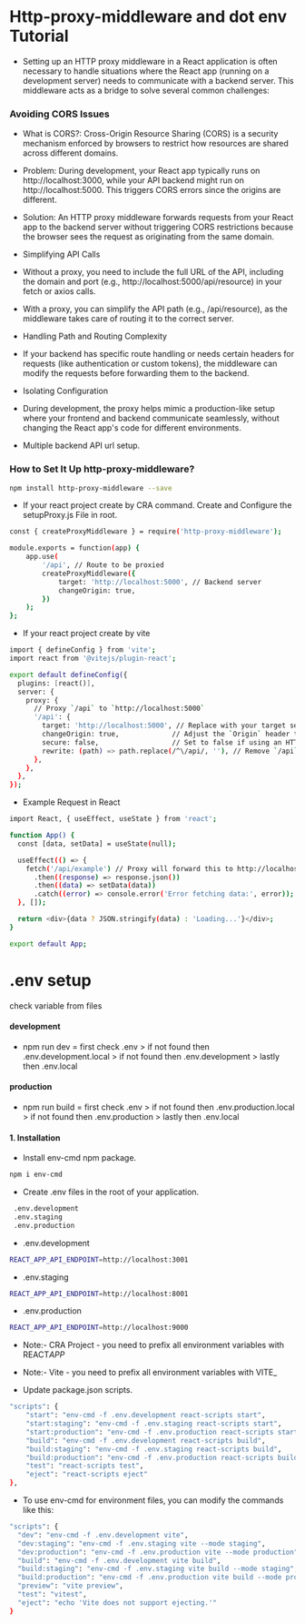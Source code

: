 # Http-proxy-middleware and dot env Tutorial

- Setting up an HTTP proxy middleware in a React application is often necessary to handle situations where the React app (running on a development server) needs to communicate with a backend server. This middleware acts as a bridge to solve several common challenges:

### Avoiding CORS Issues

- What is CORS?: Cross-Origin Resource Sharing (CORS) is a security mechanism enforced by browsers to restrict how resources are shared across different domains.
- Problem: During development, your React app typically runs on http://localhost:3000, while your API backend might run on http://localhost:5000. This triggers CORS errors since the origins are different.
- Solution: An HTTP proxy middleware forwards requests from your React app to the backend server without triggering CORS restrictions because the browser sees the request as originating from the same domain.

- Simplifying API Calls
- Without a proxy, you need to include the full URL of the API, including the domain and port (e.g., http://localhost:5000/api/resource) in your fetch or axios calls.
- With a proxy, you can simplify the API path (e.g., /api/resource), as the middleware takes care of routing it to the correct server.

- Handling Path and Routing Complexity
- If your backend has specific route handling or needs certain headers for requests (like authentication or custom tokens), the middleware can modify the requests before forwarding them to the backend.

- Isolating Configuration
- During development, the proxy helps mimic a production-like setup where your frontend and backend communicate seamlessly, without changing the React app's code for different environments.

- Multiple backend API url setup.

### How to Set It Up http-proxy-middleware?

```sh
npm install http-proxy-middleware --save
```

- If your react project create by CRA command. Create and Configure the setupProxy.js File in root.

```sh
const { createProxyMiddleware } = require('http-proxy-middleware');

module.exports = function(app) {
    app.use(
        '/api', // Route to be proxied
        createProxyMiddleware({
            target: 'http://localhost:5000', // Backend server
            changeOrigin: true,
        })
    );
};
```

- If your react project create by vite

```sh
import { defineConfig } from 'vite';
import react from '@vitejs/plugin-react';

export default defineConfig({
  plugins: [react()],
  server: {
    proxy: {
      // Proxy `/api` to `http://localhost:5000`
      '/api': {
        target: 'http://localhost:5000', // Replace with your target server
        changeOrigin: true,             // Adjust the `Origin` header to match the target URL
        secure: false,                  // Set to false if using an HTTPS target with self-signed certificate
        rewrite: (path) => path.replace(/^\/api/, ''), // Remove `/api` prefix if needed
      },
    },
  },
});
```

- Example Request in React

```sh
import React, { useEffect, useState } from 'react';

function App() {
  const [data, setData] = useState(null);

  useEffect(() => {
    fetch('/api/example') // Proxy will forward this to http://localhost:5000/example
      .then((response) => response.json())
      .then((data) => setData(data))
      .catch((error) => console.error('Error fetching data:', error));
  }, []);

  return <div>{data ? JSON.stringify(data) : 'Loading...'}</div>;
}

export default App;
```

# .env setup

check variable from files

#### development

- npm run dev = first check .env > if not found then .env.development.local > if not found then .env.development > lastly then .env.local

#### production

- npm run build = first check .env > if not found then .env.production.local > if not found then .env.production > lastly then .env.local

#### 1. Installation

- Install env-cmd npm package.

```sh
npm i env-cmd
```

- Create .env files in the root of your application.

```sh
 .env.development
 .env.staging
 .env.production
```

- .env.development

```sh
REACT_APP_API_ENDPOINT=http://localhost:3001
```

- .env.staging

```sh
REACT_APP_API_ENDPOINT=http://localhost:8001
```

- .env.production

```sh
REACT_APP_API_ENDPOINT=http://localhost:9000
```

- Note:- CRA Project - you need to prefix all environment variables with REACT*APP*
- Note:- Vite - you need to prefix all environment variables with VITE\_

- Update package.json scripts.

```sh
"scripts": {
    "start": "env-cmd -f .env.development react-scripts start",
    "start:staging": "env-cmd -f .env.staging react-scripts start",
    "start:production": "env-cmd -f .env.production react-scripts start",
    "build": "env-cmd -f .env.development react-scripts build",
    "build:staging": "env-cmd -f .env.staging react-scripts build",
    "build:production": "env-cmd -f .env.production react-scripts build",
    "test": "react-scripts test",
    "eject": "react-scripts eject"
},
```

- To use env-cmd for environment files, you can modify the commands like this:

```sh
"scripts": {
  "dev": "env-cmd -f .env.development vite",
  "dev:staging": "env-cmd -f .env.staging vite --mode staging",
  "dev:production": "env-cmd -f .env.production vite --mode production",
  "build": "env-cmd -f .env.development vite build",
  "build:staging": "env-cmd -f .env.staging vite build --mode staging",
  "build:production": "env-cmd -f .env.production vite build --mode production",
  "preview": "vite preview",
  "test": "vitest",
  "eject": "echo 'Vite does not support ejecting.'"
}

```
